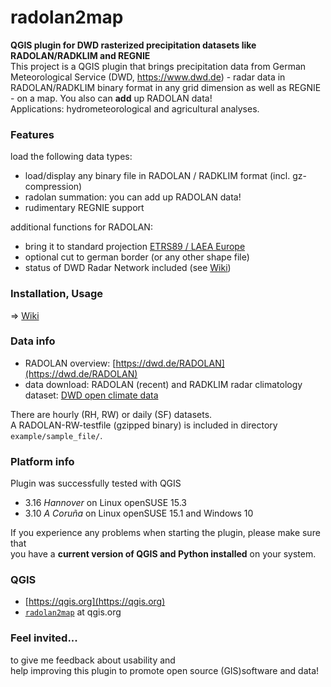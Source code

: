 # radolan2map

**QGIS plugin for DWD rasterized precipitation datasets like RADOLAN/RADKLIM and REGNIE**  
This project is a QGIS plugin that brings precipitation data from German Meteorological Service (DWD, https://www.dwd.de) - radar data in RADOLAN/RADKLIM binary format in any grid dimension as well as REGNIE - on a map. You also can **add** up RADOLAN data!  
Applications: hydrometeorological and agricultural analyses.

### Features
load the following data types:
- load/display any binary file in RADOLAN / RADKLIM format (incl. gz-compression)
- radolan summation: you can add up RADOLAN data!
- rudimentary REGNIE support

additional functions for RADOLAN:
- bring it to standard projection [ETRS89 / LAEA Europe](https://epsg.io/3035)
- optional cut to german border (or any other shape file)
- status of DWD Radar Network included (see [Wiki](https://gitlab.com/Weatherman_/radolan2map/wikis/home))
  

### Installation, Usage
=> [Wiki](https://gitlab.com/Weatherman_/radolan2map/wikis/home)
  

### Data info
* RADOLAN overview: [https://dwd.de/RADOLAN](https://dwd.de/RADOLAN)
* data download: RADOLAN (recent) and RADKLIM radar climatology dataset:
  [DWD open climate data](https://opendata.dwd.de/climate_environment/CDC/grids_germany/hourly/radolan/)

There are hourly (RH, RW) or daily (SF) datasets.  
A RADOLAN-RW-testfile (gzipped binary) is included in directory `example/sample_file/`.
  

### Platform info
Plugin was successfully tested with QGIS
*  3.16 *Hannover* on Linux openSUSE 15.3
*  3.10 *A Coruña* on Linux openSUSE 15.1 and Windows 10

If you experience any problems when starting the plugin, please make sure that  
you have a **current version of QGIS and Python installed** on your system.


### QGIS
*  [https://qgis.org](https://qgis.org)
*  [`radolan2map`](http://plugins.qgis.org/plugins/radolan2map/) at qgis.org

### Feel invited...
to give me feedback about usability and  
help improving this plugin to promote open source (GIS)software and data!

